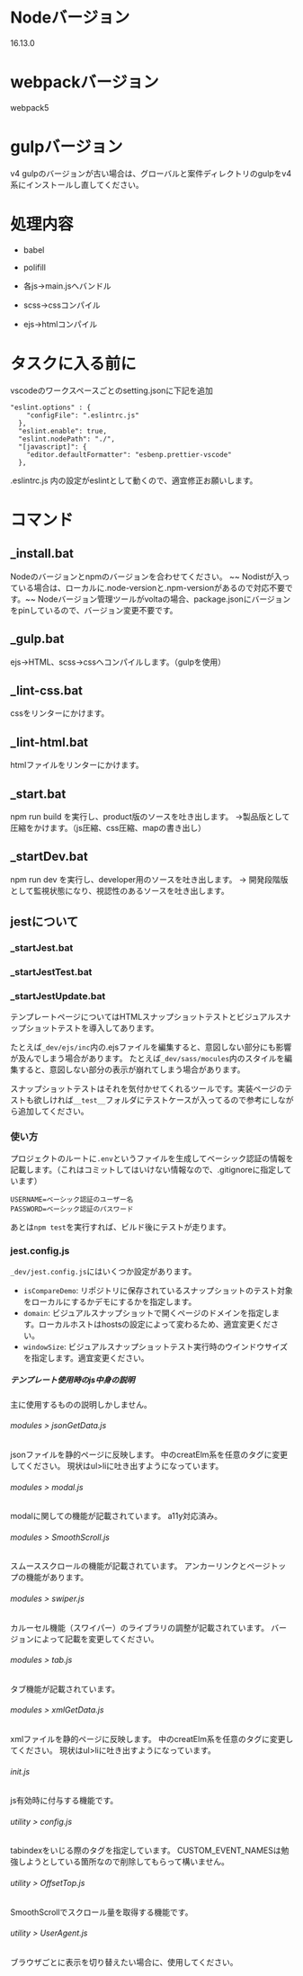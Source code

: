# Nodeバージョン
16.13.0

# webpackバージョン
webpack5

# gulpバージョン
v4
gulpのバージョンが古い場合は、グローバルと案件ディレクトリのgulpをv4系にインストールし直してください。

# 処理内容
* babel
* polifill
* 各js→main.jsへバンドル

* scss→cssコンパイル
* ejs→htmlコンパイル

# タスクに入る前に
vscodeのワークスペースごとのsetting.jsonに下記を追加
```
"eslint.options" : {
    "configFile": ".eslintrc.js"
  },
  "eslint.enable": true,
  "eslint.nodePath": "./",
  "[javascript]": {
    "editor.defaultFormatter": "esbenp.prettier-vscode"
  },
```

.eslintrc.js 内の設定がeslintとして動くので、適宜修正お願いします。

# コマンド
## _install.bat
Nodeのバージョンとnpmのバージョンを合わせてください。
~~ Nodistが入っている場合は、ローカルに.node-versionと.npm-versionがあるので対応不要です。~~
Nodeバージョン管理ツールがvoltaの場合、package.jsonにバージョンをpinしているので、バージョン変更不要です。

## _gulp.bat
ejs→HTML、scss→cssへコンパイルします。（gulpを使用）

## _lint-css.bat
cssをリンターにかけます。

## _lint-html.bat
htmlファイルをリンターにかけます。

## _start.bat
npm run build を実行し、product版のソースを吐き出します。
→製品版として圧縮をかけます。（js圧縮、css圧縮、mapの書き出し）

## _startDev.bat
npm run dev を実行し、developer用のソースを吐き出します。
→ 開発段階版として監視状態になり、視認性のあるソースを吐き出します。


## jestについて
### _startJest.bat
### _startJestTest.bat
### _startJestUpdate.bat

テンプレートページについてはHTMLスナップショットテストとビジュアルスナップショットテストを導入してあります。

たとえば`_dev/ejs/inc`内の.ejsファイルを編集すると、意図しない部分にも影響が及んでしまう場合があります。
たとえば`_dev/sass/mocules`内のスタイルを編集すると、意図しない部分の表示が崩れてしまう場合があります。

スナップショットテストはそれを気付かせてくれるツールです。実装ページのテストも欲しければ`__test__`フォルダにテストケースが入ってるので参考にしながら追加してください。

### 使い方

プロジェクトのルートに`.env`というファイルを生成してベーシック認証の情報を記載します。（これはコミットしてはいけない情報なので、.gitignoreに指定しています）

```env
USERNAME=ベーシック認証のユーザー名
PASSWORD=ベーシック認証のパスワード
```

あとは`npm test`を実行すれば、ビルド後にテストが走ります。

### jest.config.js

`_dev/jest.config.js`にはいくつか設定があります。

*   `isCompareDemo`: リポジトリに保存されているスナップショットのテスト対象をローカルにするかデモにするかを指定します。
*   `domain`: ビジュアルスナップショットで開くページのドメインを指定します。ローカルホストはhostsの設定によって変わるため、適宜変更ください。
*   `windowSize`: ビジュアルスナップショットテスト実行時のウインドウサイズを指定します。適宜変更ください。

##### テンプレート使用時のjs中身の説明
主に使用するものの説明しかしません。

###### modules > jsonGetData.js
jsonファイルを静的ページに反映します。
中のcreatElm系を任意のタグに変更してください。
現状はul>liに吐き出すようになっています。

###### modules > modal.js
modalに関しての機能が記載されています。
a11y対応済み。

###### modules > SmoothScroll.js
スムーススクロールの機能が記載されています。
アンカーリンクとページトップの機能があります。

###### modules > swiper.js
カルーセル機能（スワイパー）のライブラリの調整が記載されています。
バージョンによって記載を変更してください。

###### modules > tab.js
タブ機能が記載されています。

###### modules > xmlGetData.js
xmlファイルを静的ページに反映します。
中のcreatElm系を任意のタグに変更してください。
現状はul>liに吐き出すようになっています。

###### init.js
js有効時に付与する機能です。

###### utility > config.js
tabindexをいじる際のタグを指定しています。
CUSTOM_EVENT_NAMESは勉強しようとしている箇所なので削除してもらって構いません。

###### utility > OffsetTop.js
SmoothScrollでスクロール量を取得する機能です。

###### utility > UserAgent.js
ブラウザごとに表示を切り替えたい場合に、使用してください。
